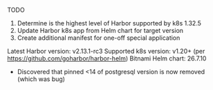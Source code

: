 TODO

1. Determine is the highest level of Harbor supported by k8s 1.32.5
2. Update Harbor k8s app from Helm chart for target version
3. Create additional manifest for one-off special application

Latest Harbor version: v2.13.1-rc3
Supported k8s version: v1.20+ (per https://github.com/goharbor/harbor-helm)
Bitnami Helm chart: 26.7.10

- Discovered that pinned <14 of postgresql version is now removed (which was bug)